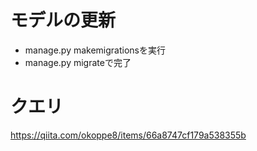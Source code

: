 # モデルの更新
- manage.py makemigrationsを実行
- manage.py migrateで完了

# クエリ
https://qiita.com/okoppe8/items/66a8747cf179a538355b
